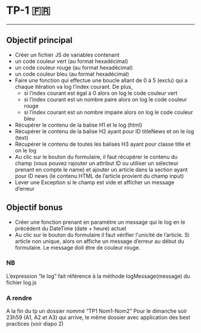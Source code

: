 # TP-1 🇫🇷

---

## Objectif principal

- Créer un fichier JS de variables contenant
- un code couleur vert (au format hexadécimal)
- un code couleur rouge (au format hexadécimal)
- un code couleur bleu (au format hexadécimal)
- Faire une fonction qui effectue une boucle allant de 0 à 5 (exclu) qui a chaque itération va log l’index courant. De plus,
  - si l’index courant est égal à 0 alors on log le code couleur vert
  - si l’index courant est un nombre paire alors on log le code couleur rouge
  - si l’index courant est un nombre impaire alors on log le code couleur bleu
- Récupérer le contenu de la balise H1 et le log (html)
- Récupérer le contenu de la balise H2 ayant pour ID titleNews et on le log (text)
- Récupérer le contenu de toutes les balises H3 ayant pour classe title et on le log
- Au clic sur le bouton du formulaire, il faut récupérer le contenu du champ (vous pouvez rajouter un attribut ID ou utiliser un sélecteur prenant en compte le name) et ajouter un article dans la section ayant pour ID news (le contenu HTML de l’article provient du champ input)
- Lever une Exception si le champ est vide et afficher un message d’erreur

## Objectif bonus

- Créer une fonction prenant en paramètre un message qui le log en le précédent du DateTime (date + heure) actuel
- Au clic sur le bouton du formulaire il faut vérifier l'unicité de l’article. Si article non unique, alors on affiche un message d’erreur au début du formulaire. Le message doit être de couleur rouge.

### NB

L’expression “le log” fait référence à la méthode logMessage(message) du fichier log.js

### A rendre
A la fin du tp un dossier nommé “TP1 Nom1-Nom2”
Pour le dimanche soir 23h59 (A1, A2 et A3) qui arrive, le même dossier avec application des best practices (voir diapo 2)
